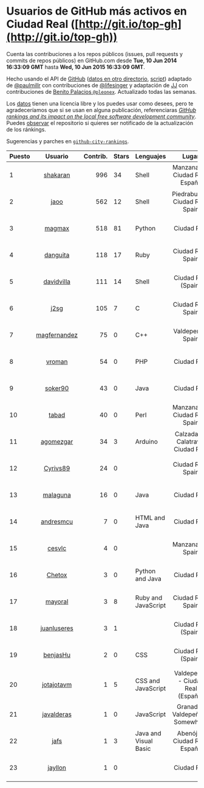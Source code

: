 # Usuarios de GitHub más activos en Ciudad Real ([http://git.io/top-gh](http://git.io/top-gh))



  Cuenta las contribuciones a los repos públicos (issues, pull requests y commits de repos públicos) en GitHub.com desde  **Tue, 10 Jun 2014 16:33:09 GMT** hasta **Wed, 10 Jun 2015 16:33:09 GMT**.

  Hecho usando el API de [GitHub](http://github.com) ([datos en otro directorio](https://github.com/JJ/top-github-users-data/tree/master/data), [script](https://github.com/JJ/top-github-users)) adaptado de [@paulmillr](https://github.com/paulmillr) con contribuciones de [@lifesinger](https://github.com/lifesinger) y adaptación de [JJ](http://jj.github.io) con contribuciones de [Benito Palacios `@pleonex`](http://github.com/pleonex). Actualizado todas las semanas.

  Los [datos](https://github.com/JJ/top-github-users-data/tree/master/data) tienen una licencia libre y los puedes usar como desees, pero te agradeceríamos que si se usan en alguna publicación, referenciaras [*GitHub rankings and its impact on the local free software development community*](https://thewinnower.com/papers/github-rankings-and-its-impact-on-the-local-free-software-development-community). Puedes [observar](https://github.com/JJ/top-github-users-data/subscription) el repositorio si quieres ser notificado de la actualización de los ránkings. 

  Sugerencias y parches en [`github-city-rankings`](http://github.com/JJ/github-city-rankings). 


| Puesto   |  Usuario  |Contrib.| Stars | Lenguajes   |      Lugar      |  Avatar  |
|----------|:---------:|-------:|-------|-------------|:---------------:|----------|
| 1 | [shakaran](https://github.com/shakaran) | 996 | 34 | Shell | Manzanares, Ciudad Real, España | <img src='https://avatars3.githubusercontent.com/u/14254?v=3&s=64' width="64" title='Ángel Guzmán Maeso'> |
| 2 | [jaoo](https://github.com/jaoo) | 562 | 12 | Shell | Piedrabuena. Ciudad Real. Spain | <img src='https://avatars0.githubusercontent.com/u/690184?v=3&s=64' width="64" title='Jose Antonio Olivera Ortega'> |
| 3 | [magmax](https://github.com/magmax) | 518 | 81 | Python | Ciudad Real | <img src='https://avatars0.githubusercontent.com/u/584026?v=3&s=64' width="64" title='Miguel Ángel García'> |
| 4 | [danguita](https://github.com/danguita) | 118 | 17 | Ruby | Ciudad Real, Spain | <img src='https://avatars2.githubusercontent.com/u/126392?v=3&s=64' width="64" title='David Anguita'> |
| 5 | [davidvilla](https://github.com/davidvilla) | 111 | 14 | Shell | Ciudad Real (Spain) | <img src='https://avatars1.githubusercontent.com/u/838459?v=3&s=64' width="64" title='David Villa Alises'> |
| 6 | [j2sg](https://github.com/j2sg) | 105 | 7 | C | Ciudad Real, Spain | <img src='https://avatars0.githubusercontent.com/u/677220?v=3&s=64' width="64" title='Juan José Salazar García'> |
| 7 | [magfernandez](https://github.com/magfernandez) | 75 | 0 | C++ | Valdepeñas, Spain | <img src='https://avatars3.githubusercontent.com/u/8645449?v=3&s=64' width="64" title='Miguel Ángel Gutierrez Fernández'> |
| 8 | [vroman](https://github.com/vroman) | 54 | 0 | PHP | Ciudad Real | <img src='https://avatars0.githubusercontent.com/u/45230?v=3&s=64' width="64" title='Víctor Román Archidona'> |
| 9 | [soker90](https://github.com/soker90) | 43 | 0 | Java | Ciudad Real | <img src='https://avatars3.githubusercontent.com/u/8345188?v=3&s=64' width="64" title='Eduardo Parra'> |
| 10 | [tabad](https://github.com/tabad) | 40 | 0 | Perl | Manzanares, Ciudad Real, Spain | <img src='https://avatars1.githubusercontent.com/u/2183103?v=3&s=64' width="64" title='Tomás Abad'> |
| 11 | [agomezgar](https://github.com/agomezgar) | 34 | 3 | Arduino | Calzada de Calatrava, Ciudad Real | <img src='https://avatars3.githubusercontent.com/u/11057399?v=3&s=64' width="64" title='Antonio Gómez'> |
| 12 | [Cyrivs89](https://github.com/Cyrivs89) | 24 | 0 |  | Ciudad Real, Spain | <img src='https://avatars3.githubusercontent.com/u/5678211?v=3&s=64' width="64" title='Mario Romero'> |
| 13 | [malaguna](https://github.com/malaguna) | 16 | 0 | Java | Ciudad Real | <img src='https://avatars0.githubusercontent.com/u/1560266?v=3&s=64' width="64" title='Miguel Ángel'> |
| 14 | [andresmcu](https://github.com/andresmcu) | 7 | 0 | HTML and Java | Ciudad Real | <img src='https://avatars1.githubusercontent.com/u/7127924?v=3&s=64' width="64" title='Andrés Manrique'> |
| 15 | [cesvlc](https://github.com/cesvlc) | 4 | 0 |  | Manzanares, Spain | <img src='https://avatars1.githubusercontent.com/u/8170010?v=3&s=64' width="64" title='César'> |
| 16 | [Chetox](https://github.com/Chetox) | 3 | 0 | Python and Java | Ciudad Real | <img src='https://avatars1.githubusercontent.com/u/6731364?v=3&s=64' width="64" title='Jose Alberto Granados'> |
| 17 | [mayoral](https://github.com/mayoral) | 3 | 8 | Ruby and JavaScript | Ciudad Real, Spain | <img src='https://avatars3.githubusercontent.com/u/5371?v=3&s=64' width="64" title='Luis Mayoral'> |
| 18 | [juanluseres](https://github.com/juanluseres) | 3 | 1 |  | Ciudad Real (Spain) | <img src='https://avatars3.githubusercontent.com/u/11028079?v=3&s=64' width="64" title=''> |
| 19 | [benjasHu](https://github.com/benjasHu) | 2 | 0 | CSS | Ciudad Real (Spain) | <img src='https://avatars1.githubusercontent.com/u/8950146?v=3&s=64' width="64" title='Benja Osuna'> |
| 20 | [jotajotavm](https://github.com/jotajotavm) | 1 | 5 | CSS and JavaScript | Valdepeñas - Ciudad Real (España) | <img src='https://avatars0.githubusercontent.com/u/6154935?v=3&s=64' width="64" title='Jose Javier Villena'> |
| 21 | [javalderas](https://github.com/javalderas) | 1 | 0 | JavaScript | Granada / Valdepeñas / Somewhere | <img src='https://avatars0.githubusercontent.com/u/12311029?v=3&s=64' width="64" title='Juan A'> |
| 22 | [jafs](https://github.com/jafs) | 1 | 3 | Java and Visual Basic | Abenójar, Ciudad Real, España | <img src='https://avatars0.githubusercontent.com/u/1252015?v=3&s=64' width="64" title='José Antonio Fuentes Santiago'> |
| 23 | [jayllon](https://github.com/jayllon) | 1 | 0 |  | Ciudad Real | <img src='https://avatars0.githubusercontent.com/u/10651380?v=3&s=64' width="64" title=''> |
